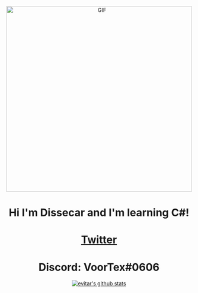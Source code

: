 <div align="center">
<img hight="500" width="500" alt="GIF" align="center" src="https://github.com/evitar/evitar/blob/main/assets/serial-lain.gif">
 
</div>

<h1 align="center">Hi I'm Dissecar and I'm learning C#</a>!</h1>

  <h1 align="center"><a href="https://twitter.com/dissecar">Twitter</a></h1> 
  <h1 align="center"><a>Discord: VoorTex#0606 </a></h1> 

<p align="center">
  <a href="https://github.com/dissecar"><img src="https://github-readme-stats.vercel.app/api?username=dissecar&&show_icons=true&theme=synthwave" alt="evitar's github stats"></a>
</p>




<!--
**edisonlee55/edisonlee55** is a ✨ _special_ ✨ repository because its `README.md` (this file) appears on your GitHub profile.

Here are some ideas to get you started:

- 🔭 I’m currently working on ...
- 🌱 I’m currently learning ...
- 👯 I’m looking to collaborate on ...
- 🤔 I’m looking for help with ...
- 💬 Ask me about ...
- 📫 How to reach me: ...
- 😄 Pronouns: ...
- ⚡ Fun fact: ...
-->
